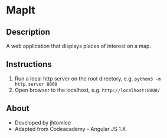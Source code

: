 # MapIt

## Description
A web application that displays places of interest on a map.

## Instructions
1. Run a local http server on the root directory, e.g. `python3 -m http.server 8000`
2. Open browser to the localhost, e.g. `http://localhost:8000/`

## About
* Developed by jhtomlee
* Adapted from Codeacademy - Angular JS 1.X
